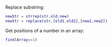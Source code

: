 Replace substring:
```matlab
newStr = strrep(str,old,new)
newStr = replace(str,[old1,old2],[new1,new2])
```

Get positions of a number in an array:
```matlab
find(Array==1)
```
